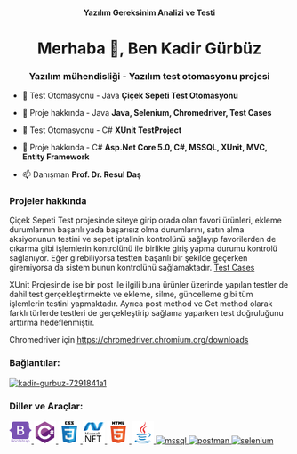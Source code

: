 <h4 align="center">Yazılım Gereksinim Analizi ve Testi</h4>
<h1 align="center">Merhaba 👋, Ben Kadir Gürbüz</h1>
<h3 align="center">Yazılım mühendisliği - Yazılım test otomasyonu projesi</h3>

- 🔭 Test Otomasyonu - Java **Çiçek Sepeti Test Otomasyonu**

- 📄 Proje hakkında - Java **Java, Selenium, Chromedriver, Test Cases**

- 🔭 Test Otomasyonu - C# **XUnit TestProject**

- 📄 Proje hakkında - C# **Asp.Net Core 5.0, C#, MSSQL, XUnit, MVC, Entity Framework**

- 📫 Danışman **Prof. Dr. Resul Daş**



### Projeler hakkında  
Çiçek Sepeti Test projesinde siteye girip orada olan favori ürünleri, ekleme durumlarının başarılı yada başarısız olma durumlarını, satın alma aksiyonunun testini ve sepet iptalinin kontrolünü sağlayıp favorilerden de çıkarma gibi işlemlerin kontrolünü ile birlikte giriş yapma durumu kontrolü sağlanıyor. Eğer girebiliyorsa testten başarılı bir şekilde geçerken giremiyorsa da sistem bunun kontrolünü sağlamaktadır.
<a href="https://github.com/GurbuzKadir/yazilimtest/tree/main/Yaz%C4%B1l%C4%B1m%20Kalite%20G%C3%BCvencesi%20ve%20Test/CicekSepeti_Test/Test%20Cases" target="_blank" rel="noreferrer">Test Cases</a>

XUnit Projesinde ise bir post ile ilgili buna ürünler üzerinde yapılan testler de dahil test gerçekleştirmekte ve ekleme, silme, güncelleme gibi tüm işlemlerin testini yapmaktadır. Ayrıca post method ve Get method olarak farklı türlerde testleri de gerçekleştirip sağlama yaparken test doğruluğunu arttırma hedeflenmiştir.

Chromedriver için
https://chromedriver.chromium.org/downloads  
  


<h3 align="left">Bağlantılar:</h3>
<p align="left">
<a href="https://linkedin.com/in/kadir-gürbüz-7291841a1/" target="blank"><img align="center" src="https://raw.githubusercontent.com/rahuldkjain/github-profile-readme-generator/master/src/images/icons/Social/linked-in-alt.svg" alt="kadir-gurbuz-7291841a1" height="30" width="40" /></a>
</p>

<h3 align="left">Diller ve Araçlar:</h3>
<p align="left"> <a href="https://getbootstrap.com" target="_blank" rel="noreferrer"> <img src="https://raw.githubusercontent.com/devicons/devicon/master/icons/bootstrap/bootstrap-plain-wordmark.svg" alt="bootstrap" width="40" height="40"/> </a> <a href="https://www.w3schools.com/cs/" target="_blank" rel="noreferrer"> <img src="https://raw.githubusercontent.com/devicons/devicon/master/icons/csharp/csharp-original.svg" alt="csharp" width="40" height="40"/> </a> <a href="https://www.w3schools.com/css/" target="_blank" rel="noreferrer"> <img src="https://raw.githubusercontent.com/devicons/devicon/master/icons/css3/css3-original-wordmark.svg" alt="css3" width="40" height="40"/> </a> <a href="https://dotnet.microsoft.com/" target="_blank" rel="noreferrer"> <img src="https://raw.githubusercontent.com/devicons/devicon/master/icons/dot-net/dot-net-original-wordmark.svg" alt="dotnet" width="40" height="40"/> </a> <a href="https://www.w3.org/html/" target="_blank" rel="noreferrer"> <img src="https://raw.githubusercontent.com/devicons/devicon/master/icons/html5/html5-original-wordmark.svg" alt="html5" width="40" height="40"/> </a> <a href="https://www.java.com" target="_blank" rel="noreferrer"> <img src="https://raw.githubusercontent.com/devicons/devicon/master/icons/java/java-original.svg" alt="java" width="40" height="40"/> </a> <a href="https://www.microsoft.com/en-us/sql-server" target="_blank" rel="noreferrer"> <img src="https://www.svgrepo.com/show/303229/microsoft-sql-server-logo.svg" alt="mssql" width="40" height="40"/> </a> <a href="https://postman.com" target="_blank" rel="noreferrer"> <img src="https://www.vectorlogo.zone/logos/getpostman/getpostman-icon.svg" alt="postman" width="40" height="40"/> </a> <a href="https://www.selenium.dev" target="_blank" rel="noreferrer"> <img src="https://raw.githubusercontent.com/detain/svg-logos/780f25886640cef088af994181646db2f6b1a3f8/svg/selenium-logo.svg" alt="selenium" width="40" height="40"/> </a> </p>
